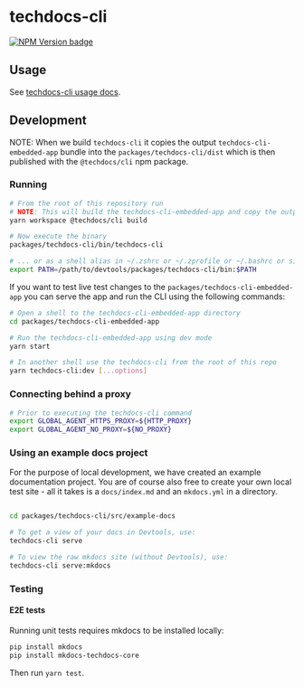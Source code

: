 # techdocs-cli

[![NPM Version badge](https://img.shields.io/npm/v/@techdocs/cli)](https://www.npmjs.com/package/@techdocs/cli)

## Usage

See [techdocs-cli usage docs](https://devtools.khulnasoft.com/docs/features/techdocs/cli).

## Development

NOTE: When we build `techdocs-cli` it copies the output `techdocs-cli-embedded-app`
bundle into the `packages/techdocs-cli/dist` which is then published with the
`@techdocs/cli` npm package.

### Running

```sh
# From the root of this repository run
# NOTE: This will build the techdocs-cli-embedded-app and copy the output into the cli dist directory
yarn workspace @techdocs/cli build

# Now execute the binary
packages/techdocs-cli/bin/techdocs-cli

# ... or as a shell alias in ~/.zshrc or ~/.zprofile or ~/.bashrc or similar
export PATH=/path/to/devtools/packages/techdocs-cli/bin:$PATH
```

If you want to test live test changes to the `packages/techdocs-cli-embedded-app`
you can serve the app and run the CLI using the following commands:

```sh
# Open a shell to the techdocs-cli-embedded-app directory
cd packages/techdocs-cli-embedded-app

# Run the techdocs-cli-embedded-app using dev mode
yarn start

# In another shell use the techdocs-cli from the root of this repo
yarn techdocs-cli:dev [...options]
```

### Connecting behind a proxy

```sh
# Prior to executing the techdocs-cli command
export GLOBAL_AGENT_HTTPS_PROXY=${HTTP_PROXY}
export GLOBAL_AGENT_NO_PROXY=${NO_PROXY}
```

### Using an example docs project

For the purpose of local development, we have created an example documentation project. You are of course also free to create your own local test site - all it takes is a `docs/index.md` and an `mkdocs.yml` in a directory.

```sh

cd packages/techdocs-cli/src/example-docs

# To get a view of your docs in Devtools, use:
techdocs-cli serve

# To view the raw mkdocs site (without Devtools), use:
techdocs-cli serve:mkdocs
```

### Testing

#### E2E tests

Running unit tests requires mkdocs to be installed locally:

```sh
pip install mkdocs
pip install mkdocs-techdocs-core
```

Then run `yarn test`.
